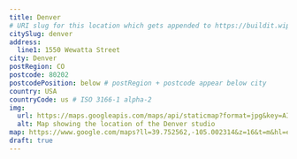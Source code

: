 ```yaml
---
title: Denver
# URI slug for this location which gets appended to https://buildit.wiprodigital.com/thing/studio/[xx]/
citySlug: denver
address:
  line1: 1550 Wewatta Street
city: Denver
postRegion: CO
postcode: 80202
postcodePosition: below # postRegion + postcode appear below city
country: USA
countryCode: us # ISO 3166-1 alpha-2
img: 
  url: https://maps.googleapis.com/maps/api/staticmap?format=jpg&key=AIzaSyAa-P3u_B9zTs_DJ_dXRK5og7r3_n7vlT0&maptype=roadmap&scale=2&size=425x300&markers=39.75239475433594,-105.00245422823357&zoom=16
  alt: Map showing the location of the Denver studio
map: https://www.google.com/maps?ll=39.752562,-105.002314&z=16&t=m&hl=en-US&gl=GB&mapclient=embed&q=1550+Wewatta+St+Denver,+CO+80202+USA
draft: true
---
```


